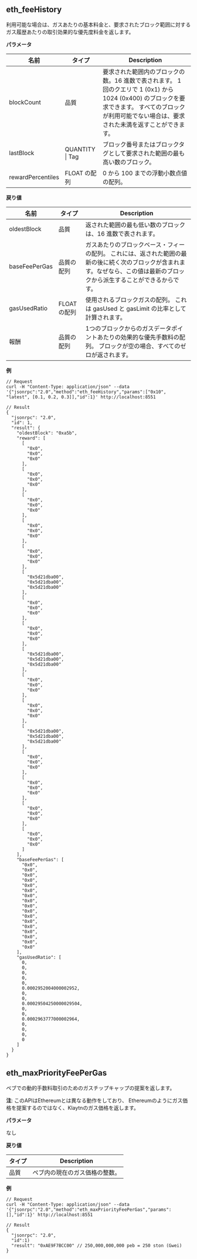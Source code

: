 ## eth_feeHistory<a id="eth_feehistory"></a>

利用可能な場合は、ガスあたりの基本料金と、要求されたブロック範囲に対するガス履歴あたりの取引効果的な優先度料金を返します。

**パラメータ**

| 名前                | タイプ                 | Description                                                                                                        |
| ----------------- | ------------------- | ------------------------------------------------------------------------------------------------------------------ |
| blockCount        | 品質                  | 要求された範囲内のブロックの数。16 進数で表されます。 1 回のクエリで 1 (0x1) から 1024 (0x400) のブロックを要求できます。 すべてのブロックが利用可能でない場合は、要求された未満を返すことができます。 |
| lastBlock         | QUANTITY &#124; Tag | ブロック番号またはブロックタグとして要求された範囲の最も高い数のブロック。                                                                              |
| rewardPercentiles | FLOAT の配列           | 0 から 100 までの浮動小数点値の配列。                                                                                             |


**戻り値**

| 名前            | タイプ       | Description                                                                             |
| ------------- | --------- | --------------------------------------------------------------------------------------- |
| oldestBlock   | 品質        | 返された範囲の最も低い数のブロックは、16 進数で表されます。                                                         |
| baseFeePerGas | 品質の配列     | ガスあたりのブロックベース・フィーの配列。 これには、返された範囲の最新の後に続く次のブロックが含まれます。なぜなら、この値は最新のブロックから派生することができるからです。 |
| gasUsedRatio  | FLOAT の配列 | 使用されるブロックガスの配列。 これは gasUsed と gasLimit の比率として計算されます。                                    |
| 報酬            | 品質の配列     | 1つのブロックからのガスデータポイントあたりの効果的な優先手数料の配列。 ブロックが空の場合、すべてのゼロが返されます。                            |


**例**

```shell
// Request
curl -H "Content-Type: application/json" --data '{"jsonrpc":"2.0","method":"eth_feeHistory","params":["0x10", "latest", [0.1, 0.2, 0.3]],"id":1}' http://localhost:8551

// Result
{
  "jsonrpc": "2.0",
  "id": 1,
  "result": {
    "oldestBlock": "0xa5b",
    "reward": [
      [
        "0x0",
        "0x0",
        "0x0"
      ],
      [
        "0x0",
        "0x0",
        "0x0"
      ],
      [
        "0x0",
        "0x0",
        "0x0"
      ],
      [
        "0x0",
        "0x0",
        "0x0"
      ],
      [
        "0x0",
        "0x0",
        "0x0"
      ],
      [
        "0x5d21dba00",
        "0x5d21dba00",
        "0x5d21dba00"
      ],
      [
        "0x0",
        "0x0",
        "0x0"
      ],
      [
        "0x0",
        "0x0",
        "0x0"
      ],
      [
        "0x5d21dba00",
        "0x5d21dba00",
        "0x5d21dba00"
      ],
      [
        "0x0",
        "0x0",
        "0x0"
      ],
      [
        "0x0",
        "0x0",
        "0x0"
      ],
      [
        "0x5d21dba00",
        "0x5d21dba00",
        "0x5d21dba00"
      ],
      [
        "0x0",
        "0x0",
        "0x0"
      ],
      [
        "0x0",
        "0x0",
        "0x0"
      ],
      [
        "0x0",
        "0x0",
        "0x0"
      ],
      [
        "0x0",
        "0x0",
        "0x0"
      ]
    ],
    "baseFeePerGas": [
      "0x0",
      "0x0",
      "0x0",
      "0x0",
      "0x0",
      "0x0",
      "0x0",
      "0x0",
      "0x0",
      "0x0",
      "0x0",
      "0x0",
      "0x0",
      "0x0",
      "0x0",
      "0x0",
      "0x0"
    ],
    "gasUsedRatio": [
      0,
      0,
      0,
      0,
      0,
      0.0002952004000002952,
      0,
      0,
      0.00029504250000029504,
      0,
      0,
      0.0002963777000002964,
      0,
      0,
      0,
      0
    ]
  }
}
```


## eth_maxPriorityFeePerGas <a id="eth_maxpriorityfeepergas"></a>

ペブでの動的手数料取引のためのガスチップキャップの提案を返します。

**注**: このAPIはEthereumとは異なる動作をしており、 Ethereumのようにガス価格を提案するのではなく、Klaytnのガス価格を返します。

**パラメータ**

なし

**戻り値**

| タイプ | Description     |
| --- | --------------- |
| 品質  | ペブ内の現在のガス価格の整数。 |

**例**

```shell
// Request
curl -H "Content-Type: application/json" --data '{"jsonrpc":"2.0","method":"eth_maxPriorityFeePerGas","params":[],"id":1}' http://localhost:8551

// Result
{
  "jsonrpc": "2.0",
  "id":1)
  "result": "0xAE9F7BCC00" // 250,000,000,000 peb = 250 ston (Gwei)
}
```

